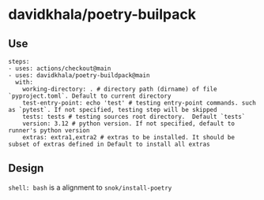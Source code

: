# davidkhala/poetry-builpack

## Use

```
steps:
- uses: actions/checkout@main
- uses: davidkhala/poetry-buildpack@main
  with:
    working-directory: . # directory path (dirname) of file `pyproject.toml`. Default to current directory
    test-entry-point: echo 'test' # testing entry-point commands. such as `pytest`. If not specified, testing step will be skipped
    tests: tests # testing sources root directory.  Default `tests`
    version: 3.12 # python version. If not specified, default to runner's python version
    extras: extra1,extra2 # extras to be installed. It should be subset of extras defined in Default to install all extras
```

## Design
`shell: bash` is a alignment to `snok/install-poetry`
